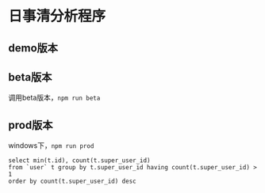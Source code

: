 # 日事清分析程序

## demo版本

## beta版本

调用beta版本，`npm run beta`

## prod版本

windows下，`npm run prod`

```
select min(t.id), count(t.super_user_id)
from `user` t group by t.super_user_id having count(t.super_user_id) > 1
order by count(t.super_user_id) desc 
```